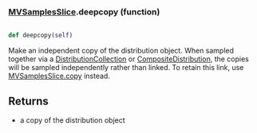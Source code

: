 ### [MVSamplesSlice](MVSamplesSlice.md).deepcopy (function)


```py

def deepcopy(self)

```



Make an independent copy of the distribution object.  When sampled together
via a [DistributionCollection](DistributionCollection.md) or [CompositeDistribution](CompositeDistribution.md), the copies
will be sampled independently rather than linked.  To retain this link,
use [MVSamplesSlice.copy](MVSamplesSlice.copy.md) instead.

Returns
----------
* a copy of the distribution object

